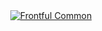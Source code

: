 <div align="center">
  <a href="https://github.com/frontful/frontful-common">
    <img heigth="75" src="http://www.frontful.com/assets/packages/common.png" alt="Frontful Common" />
  </a>
</div>
